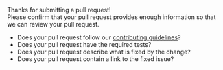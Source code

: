 Thanks for submitting a pull request!  
Please confirm that your pull request provides enough information so that we can review your pull request.  

- Does your pull request follow our  [contributing guidelines](https://github.com/vaadin/framework/blob/master/CONTRIBUTING.md)?  
- Does your pull request have the required tests?  
- Does your pull request describe what is fixed by the change?  
- Does your pull request contain a link to the fixed issue? 
